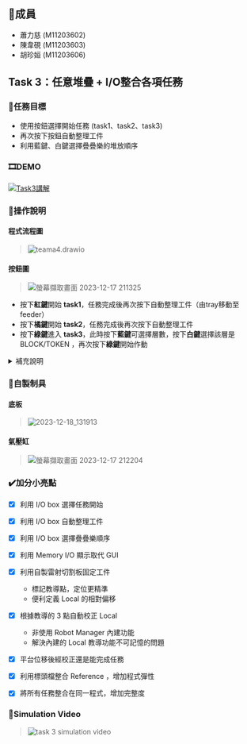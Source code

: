 ## :raising_hand:**成員**
- 蕭力慈 (M11203602)
- 陳韋硯 (M11203603)
- 胡珍姮 (M11203606)

## **Task 3：任意堆疊 + I/O整合各項任務**
### :dart:任務目標
- 使用按鈕選擇開始任務 (task1、task2、task3)
- 再次按下按鈕自動整理工件
- 利用藍鍵、白鍵選擇疊疊樂的堆放順序

### 🎞️DEMO
[![Task3講解](https://i.ytimg.com/vi/dlK4nZvKD78/maxresdefault.jpg)](https://youtu.be/dlK4nZvKD78 "Task3講解")

### :memo:操作說明
#### 程式流程圖
> ![teama4.drawio](https://hackmd.io/_uploads/H1QC5dnIT.png)
#### 按鈕圖
> ![螢幕擷取畫面 2023-12-17 211325](https://hackmd.io/_uploads/HJjWVu2Lp.png)

- 按下**紅鍵**開始 **task1**，任務完成後再次按下自動整理工件（由tray移動至feeder）
- 按下**橘鍵**開始 **task2**，任務完成後再次按下自動整理工件
- 按下**綠鍵**進入 **task3**，此時按下**藍鍵**可選擇層數，按下**白鍵**選擇該層是BLOCK/TOKEN ，再次按下**綠鍵**開始作動
<details>
    <summary>補充說明</summary> 
    
1. 層數顯示於 Memery I/O **第7字組**
2. 選擇結果於 Memery I/O 該字組顯示 ， 0 代表 TOKEN 、1 代表 BLOCK
以下為 Memery I/O 與實際堆疊之對照示意圖
![Memory IO Example 1](https://hackmd.io/_uploads/SJ9Esd28a.png)
![Memory IO Example 2](https://hackmd.io/_uploads/HJdrjuhIa.png)
</details>


### :hammer:自製制具
#### 底板
> ![2023-12-18_131913](https://hackmd.io/_uploads/HJ6FILT86.jpg)

#### 氣壓缸
> ![螢幕擷取畫面 2023-12-17 212204](https://hackmd.io/_uploads/S1q-L_hL6.png)


### :heavy_check_mark:**加分小亮點**
- [x] 利用 I/O box 選擇任務開始
- [x] 利用 I/O box 自動整理工件
- [x] 利用 I/O box 選擇疊疊樂順序
- [x] 利用 Memory I/O 顯示取代 GUI
- [x] 利用自製雷射切割板固定工件
    - 標記教導點，定位更精準
    - 便利定義 Local 的相對偏移
- [x] 根據教導的 3 點自動校正 Local 
    - 非使用 Robot Manager 內建功能
    - 解決內建的 Local 教導功能不可記憶的問題
- [x] 平台位移後經校正還是能完成任務
- [x] 利用標頭檔整合 Reference ，增加程式彈性
- [x] 將所有任務整合在同一程式，增加完整度


### :movie_camera:**Simulation Video**
> ![task 3 simulation video](https://media.giphy.com/media/v1.Y2lkPTc5MGI3NjExdnd5MzBmYzdqb2ZsY2JxZTByOXc4NzJiZjYyYTR3eDRodmR1ZWRteCZlcD12MV9pbnRlcm5hbF9naWZfYnlfaWQmY3Q9Zw/7UUdJhtRUw5uCS5PmB/giphy.gif)
